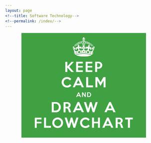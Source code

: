 ```yaml
---
layout: page
<!--title: Software Technology-->
<!--permalink: /index/-->
---
```


<center>
<img src="./assets/images/flowchart.png" alt="drawing" width="400"/>
</center>